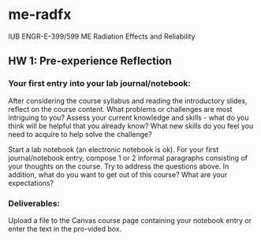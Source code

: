 # me-radfx
IUB ENGR-E-399/599 ME Radiation Effects and Reliability
##  HW 1: Pre-experience Reflection
### Your first entry into your lab journal/notebook:

After considering the course syllabus and reading the introductory slides, reflect on the course content. What problems or challenges are most intriguing to you? Assess your current knowledge and skills - what do you think will be helpful that you already know?  What new skills do you feel you need to acquire to help solve the challenge?
 
Start a lab notebook (an electronic notebook is ok). For your first journal/notebook entry, compose 1 or 2 informal paragraphs consisting of your thoughts on the course. Try to address the questions above.  In addition, what do you want to get out of this course?  What are your expectations?
 
### Deliverables: 
Upload a file to the Canvas course page containing your notebook entry or enter the text in the pro-vided box.
